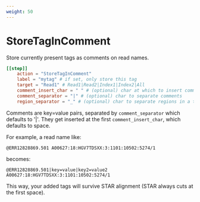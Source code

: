 ```yaml
---
weight: 50
---
```


# StoreTagInComment

Store currently present tags as comments on read names.

```toml
[[step]]
    action = "StoreTagInComment"
    label = "mytag" # if set, only store this tag
    target = "Read1" # Read1|Read2|Index1|Index2|All
    comment_insert_char = " " # (optional) char at which to insert comments
    comment_separator = "|" # (optional) char to separate comments
    region_separator = "_" # (optional) char to separate regions in a tag, if it has multiple
```

Comments are key=value pairs, separated by `comment_separator` which defaults to '|'. They get inserted at the first `comment_insert_char`, which defaults to space.

For example, a read name like:
```
@ERR12828869.501 A00627:18:HGV7TDSXX:3:1101:10502:5274/1
```
becomes:
```
@ERR12828869.501|key=value|key2=value2 A00627:18:HGV7TDSXX:3:1101:10502:5274/1
```

This way, your added tags will survive STAR alignment (STAR always cuts at the first space).